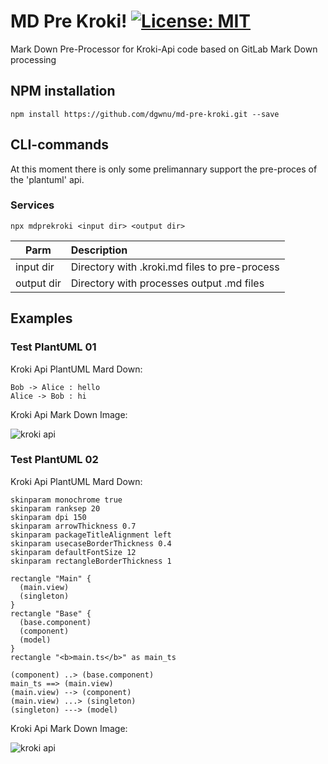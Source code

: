 # MD Pre Kroki! [![License: MIT](https://img.shields.io/badge/License-MIT-yellow.svg)](LICENSE)

Mark Down Pre-Processor for Kroki-Api code based on GitLab Mark Down processing

## NPM installation

````
npm install https://github.com/dgwnu/md-pre-kroki.git --save
````

## CLI-commands

At this moment there is only some prelimannary support the pre-proces of the 'plantuml' api.

### Services

````
npx mdprekroki <input dir> <output dir>
````

| Parm | Description |
|---------|:------------|
| input dir | Directory with .kroki.md files to pre-process |
| output dir | Directory with processes output .md files |

## Examples

### Test PlantUML 01

Kroki Api PlantUML Mard Down:

```plantuml
Bob -> Alice : hello
Alice -> Bob : hi
```

Kroki Api Mark Down Image:

![kroki api](https://kroki.io/plantuml/svg/eNpzyk9S0LVTcMzJTE5VsFLISM3JyeeC8IDCTkBZoGAmANl1Cxw= "kroki.io")

### Test PlantUML 02

Kroki Api PlantUML Mard Down:

```plantuml
skinparam monochrome true
skinparam ranksep 20
skinparam dpi 150
skinparam arrowThickness 0.7
skinparam packageTitleAlignment left
skinparam usecaseBorderThickness 0.4
skinparam defaultFontSize 12
skinparam rectangleBorderThickness 1

rectangle "Main" {
  (main.view)
  (singleton)
}
rectangle "Base" {
  (base.component)
  (component)
  (model)
}
rectangle "<b>main.ts</b>" as main_ts

(component) ..> (base.component)
main_ts ==> (main.view)
(main.view) --> (component)
(main.view) ...> (singleton)
(singleton) ---> (model)
```
Kroki Api Mark Down Image:

![kroki api](https://kroki.io/plantuml/svg/eNplj0FvwjAMhe_5FVZP40CgaNMuUGkcdttp3Kc0NSVq4lRxGNKm_fe1HULuuD37-bOfuXPUm2QChEjRnlIMCDmdUfHNSYY6xh42a9Fsegflk-yYlOLlcHK2I2SGtX4WZm9sZ1o8uOzxxbuWAlIGj8cshs6M1jDuY2owyU2P8jAezdnn10j53X0hlBsZFW021Pq7HaVSNw-KN-OogG8F8BAGqT8dXhZjxW4cyJEW6kcC-yHWFagHqW0MfaThhYmaVyE26P_x27qaDmXeruqqAMMw1h-ZlRI4aF3dX7hOwm5XzfIKDctlNcshPT1tFa8JPYAj-Zf5F065sqM= "kroki.io")

